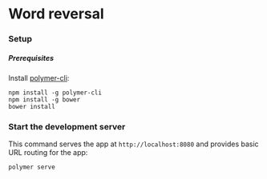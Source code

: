 # Word reversal

### Setup

##### Prerequisites

Install [polymer-cli](https://github.com/Polymer/polymer-cli):

    npm install -g polymer-cli
    npm install -g bower
    bower install

### Start the development server

This command serves the app at `http://localhost:8080` and provides basic URL
routing for the app:

    polymer serve